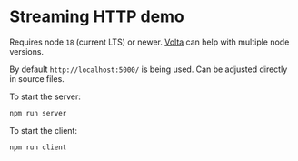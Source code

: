 # Streaming HTTP demo

Requires node `18` (current LTS) or newer. [Volta](https://volta.sh/) can help with multiple node versions.

By default `http://localhost:5000/` is being used.
Can be adjusted directly in source files.

To start the server:

```bash
npm run server
```

To start the client:

```bash
npm run client
```